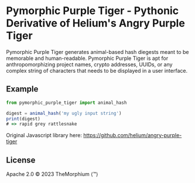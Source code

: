 # Pymorphic Purple Tiger - Pythonic Derivative of Helium's Angry Purple Tiger
Pymorphic Purple Tiger generates animal-based hash diegests meant to be memorable
and human-readable. Pymorphic Purple Tiger is apt for anthropomorphizing project
names, crypto addresses, UUIDs, or any complex string of characters that
needs to be displayed in a user interface.

## Example

```js
from pymorphic_purple_tiger import animal_hash

digest = animal_hash('my ugly input string')
print(digest)
# => rapid grey rattlesnake
```

Original Javascript library here: https://github.com/helium/angry-purple-tiger

## License
Apache 2.0 © 2023 TheMorphium ⟨™⟩
